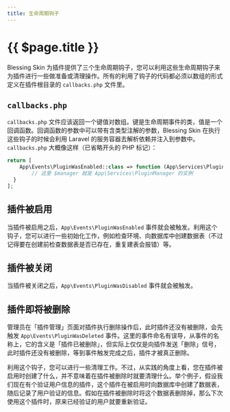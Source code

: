 ```yaml
---
title: 生命周期钩子
---
```


# {{ $page.title }}

Blessing Skin 为插件提供了三个生命周期钩子，您可以利用这些生命周期钩子来为插件进行一些做准备或清理操作。所有的利用了钩子的代码都必须以数组的形式定义在插件根目录的 `callbacks.php` 文件里。

## `callbacks.php`

`callbacks.php` 文件应该返回一个键值对数组。键是生命周期事件的类，值是一个回调函数。回调函数的参数中可以带有含类型注解的参数，Blessing Skin 在执行这些钩子的时候会利用 Laravel 的服务容器去解析依赖并注入到参数中。 `callbacks.php` 大概像这样（已省略开头的 PHP 标记）：

```php
return [
    App\Events\PluginWasEnabled::class => function (App\Services\PluginManager $manager) {
        // 这里 $manager 就是 App\Services\PluginManager 的实例
  }
];
```

## 插件被启用

当插件被启用之后，`App\Events\PluginWasEnabled` 事件就会被触发。利用这个钩子，您可以进行一些初始化工作，例如检查环境、向数据库中创建数据表（不过记得要在创建前检查数据表是否已存在，重复建表会报错）等。

## 插件被关闭

当插件被关闭之后，`App\Events\PluginWasDisabled` 事件就会被触发。

## 插件即将被删除

管理员在「插件管理」页面对插件执行删除操作后，此时插件还没有被删除，会先触发 `App\Events\PluginWasDeleted` 事件。这里的事件命名有误导，从事件的名称上，它的含义是「插件已被删除」，但实际上仅仅是向插件发送「删除」信号，此时插件还没有被删除，等到事件触发完成之后，插件才被真正删除。

利用这个钩子，您可以进行一些清理工作。不过，从实践的角度上看，您在插件被启用时创建了什么，并不意味着在插件被删除时就要清理什么。举个例子，假设我们现在有个验证用户信息的插件，这个插件在被启用时向数据库中创建了数据表，随后记录了用户验证的信息。假如在插件被删除时将这个数据表删除掉，那么下次使用这个插件时，原来已经验证的用户就要重新验证。
